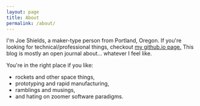 ```yaml
---
layout: page
title: About
permalink: /about/
---
```


I'm Joe Shields, a maker-type person from Portland, Oregon.
If you're looking for technical/professional things, checkout [my github.io
page.](https://joedang.github.io/)
This blog is mostly an open journal about... whatever I feel like. 

You're in the right place if you like:  
- rockets and other space things,
- prototyping and rapid manufacturing,
- ramblings and musings,
- and hating on zoomer software paradigms.
